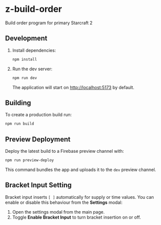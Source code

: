 # z-build-order
Build order program for primary Starcraft 2

## Development

1. Install dependencies:
   ```bash
   npm install
   ```
2. Run the dev server:
   ```bash
   npm run dev
   ```
   The application will start on <http://localhost:5173> by default.

## Building

To create a production build run:

```bash
npm run build
```

## Preview Deployment

Deploy the latest build to a Firebase preview channel with:

```bash
npm run preview-deploy
```

This command bundles the app and uploads it to the `dev` preview channel.

## Bracket Input Setting

Bracket input inserts `[ ]` automatically for supply or time values. You can
enable or disable this behaviour from the **Settings** modal:

1. Open the settings modal from the main page.
2. Toggle **Enable Bracket Input** to turn bracket insertion on or off.
